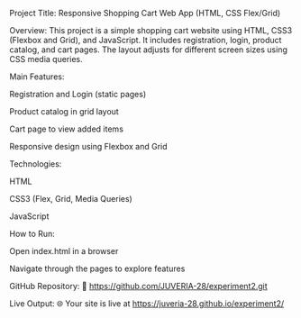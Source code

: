 Project Title: Responsive Shopping Cart Web App (HTML, CSS Flex/Grid)

Overview:
This project is a simple shopping cart website using HTML, CSS3 (Flexbox and Grid), and JavaScript. It includes registration, login, product catalog, and cart pages. The layout adjusts for different screen sizes using CSS media queries.

Main Features:

Registration and Login (static pages)

Product catalog in grid layout

Cart page to view added items

Responsive design using Flexbox and Grid

Technologies:

HTML

CSS3 (Flex, Grid, Media Queries)

JavaScript

How to Run:

Open index.html in a browser

Navigate through the pages to explore features

GitHub Repository:
🔗 https://github.com/JUVERIA-28/experiment2.git

Live Output:
🌐 Your site is live at https://juveria-28.github.io/experiment2/

